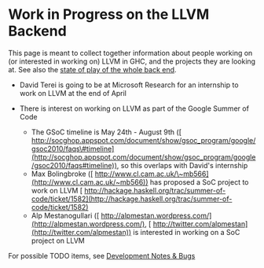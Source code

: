 # Work in Progress on the LLVM Backend


This page is meant to collect together information about people working on (or interested in working on) LLVM in GHC, and the projects they are looking at.  See also the [state of play of the whole back end](commentary/compiler/new-code-gen).

- David Terei is going to be at Microsoft Research for an internship to work on LLVM at the end of April
- There is interest on working on LLVM as part of the Google Summer of Code

  - The GSoC timeline is May 24th - August 9th ([ http://socghop.appspot.com/document/show/gsoc_program/google/gsoc2010/faqs\#timeline](http://socghop.appspot.com/document/show/gsoc_program/google/gsoc2010/faqs#timeline)), so this overlaps with David's internship
  - Max Bolingbroke ([ http://www.cl.cam.ac.uk/\~mb566](http://www.cl.cam.ac.uk/~mb566)) has proposed a SoC project to work on LLVM [ http://hackage.haskell.org/trac/summer-of-code/ticket/1582](http://hackage.haskell.org/trac/summer-of-code/ticket/1582)
  - Alp Mestanogullari ([ http://alpmestan.wordpress.com/](http://alpmestan.wordpress.com/), [ http://twitter.com/alpmestan](http://twitter.com/alpmestan)) is interested in working on a SoC project on LLVM


For possible TODO items, see [Development Notes & Bugs](commentary/compiler/backends/llvm/development-notes)